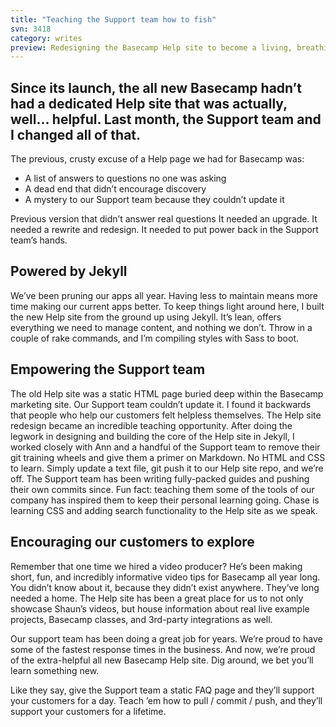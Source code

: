```yaml
---
title: "Teaching the Support team how to fish"
svn: 3418
category: writes
preview: Redesigning the Basecamp Help site to become a living, breathing project
---
```

## Since its launch, the all new Basecamp hadn’t had a dedicated Help site that was actually, well… helpful. Last month, the Support team and I changed all of that.

The previous, crusty excuse of a Help page we had for Basecamp was:

* A list of answers to questions no one was asking
* A dead end that didn’t encourage discovery
* A mystery to our Support team because they couldn’t update it

Previous version that didn’t answer real questions
It needed an upgrade. It needed a rewrite and redesign. It needed to put power back in the Support team’s hands.

## Powered by Jekyll
We’ve been pruning our apps all year. Having less to maintain means more time making our current apps better. To keep things light around here, I built the new Help site from the ground up using Jekyll. It’s lean, offers everything we need to manage content, and nothing we don’t. Throw in a couple of rake commands, and I’m compiling styles with Sass to boot.

## Empowering the Support team
The old Help site was a static HTML page buried deep within the Basecamp marketing site. Our Support team couldn’t update it. I found it backwards that people who help our customers felt helpless themselves. The Help site redesign became an incredible teaching opportunity. After doing the legwork in designing and building the core of the Help site in Jekyll, I worked closely with Ann and a handful of the Support team to remove their git training wheels and give them a primer on Markdown. No HTML and CSS to learn. Simply update a text file, git push it to our Help site repo, and we’re off. The Support team has been writing fully-packed guides and pushing their own commits since. Fun fact: teaching them some of the tools of our company has inspired them to keep their personal learning going. Chase is learning CSS and adding search functionality to the Help site as we speak.

## Encouraging our customers to explore
Remember that one time we hired a video producer? He’s been making short, fun, and incredibly informative video tips for Basecamp all year long. You didn’t know about it, because they didn’t exist anywhere. They’ve long needed a home. The Help site has been a great place for us to not only showcase Shaun’s videos, but house information about real live example projects, Basecamp classes, and 3rd-party integrations as well. 

Our support team has been doing a great job for years. We’re proud to have some of the fastest response times in the business. And now, we’re proud of the extra-helpful all new Basecamp Help site. Dig around, we bet you’ll learn something new.

Like they say, give the Support team a static FAQ page and they’ll support your customers for a day. Teach ’em how to pull / commit / push, and they’ll support your customers for a lifetime.